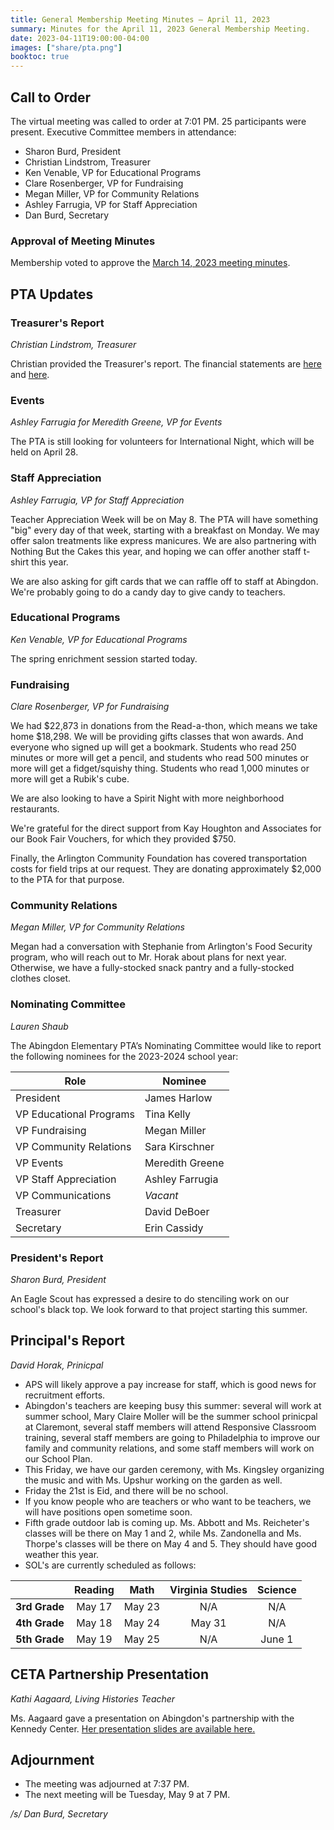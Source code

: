 ```yaml
---
title: General Membership Meeting Minutes — April 11, 2023
summary: Minutes for the April 11, 2023 General Membership Meeting.
date: 2023-04-11T19:00:00-04:00
images: ["share/pta.png"]
booktoc: true
---
```


## Call to Order

The virtual meeting was called to order at 7:01 PM. 25 participants were present. Executive Committee members in attendance:
- Sharon Burd, President
- Christian Lindstrom, Treasurer
- Ken Venable, VP for Educational Programs
- Clare Rosenberger, VP for Fundraising
- Megan Miller, VP for Community Relations
- Ashley Farrugia, VP for Staff Appreciation
- Dan Burd, Secretary

### Approval of Meeting Minutes

Membership voted to approve the [March 14, 2023 meeting minutes](../2023-03-14).

## PTA Updates

### Treasurer's Report
*Christian Lindstrom, Treasurer*

Christian provided the Treasurer's report. The financial statements are [here](/reports/2023-04-11_1.pdf) and [here](/reports/2023-04-11_2.pdf).

### Events
*Ashley Farrugia for Meredith Greene, VP for Events*

The PTA is still looking for volunteers for International Night, which will be held on April 28.

### Staff Appreciation
*Ashley Farrugia, VP for Staff Appreciation*

Teacher Appreciation Week will be on May 8. The PTA will have something "big" every day of that week, starting with a breakfast on Monday. We may offer salon treatments like express manicures. We are also partnering with Nothing But the Cakes this year, and hoping we can offer another staff t-shirt this year.

We are also asking for gift cards that we can raffle off to staff at Abingdon. We're probably going to do a candy day to give candy to teachers.

### Educational Programs
*Ken Venable, VP for Educational Programs*

The spring enrichment session started today.

### Fundraising
*Clare Rosenberger, VP for Fundraising*

We had $22,873 in donations from the Read-a-thon, which means we take home $18,298. We will be providing gifts classes that won awards. And everyone who signed up will get a bookmark. Students who read 250 minutes or more will get a pencil, and students who read 500 minutes or more will get a fidget/squishy thing. Students who read 1,000 minutes or more will get a Rubik's cube.

We are also looking to have a Spirit Night with more neighborhood restaurants.

We're grateful for the direct support from Kay Houghton and Associates for our Book Fair Vouchers, for which they provided $750.

Finally, the Arlington Community Foundation has covered transportation costs for field trips at our request. They are donating approximately $2,000 to the PTA for that purpose.

### Community Relations
*Megan Miller, VP for Community Relations*

Megan had a conversation with Stephanie from Arlington's Food Security program, who will reach out to Mr. Horak about plans for next year. Otherwise, we have a fully-stocked snack pantry and a fully-stocked clothes closet.

### Nominating Committee
*Lauren Shaub*

The Abingdon Elementary PTA’s Nominating Committee would like to report the following nominees for the 2023-2024 school year:

| Role | Nominee |
| - | - |
| President | James Harlow |
| VP Educational Programs | Tina Kelly |
| VP Fundraising | Megan Miller |
| VP Community Relations | Sara Kirschner |
| VP Events | Meredith Greene |
| VP Staff Appreciation | Ashley Farrugia |
| VP Communications | *Vacant* |
| Treasurer | David DeBoer |
| Secretary | Erin Cassidy |

### President's Report
*Sharon Burd, President*

An Eagle Scout has expressed a desire to do stenciling work on our school's black top. We look forward to that project starting this summer.

## Principal's Report
*David Horak, Prinicpal*

- APS will likely approve a pay increase for staff, which is good news for recruitment efforts.
- Abingdon's teachers are keeping busy this summer: several will work at summer school, Mary Claire Moller will be the summer school prinicpal at Claremont, several staff members will attend Responsive Classroom training, several staff members are going to Philadelphia to improve our family and community relations, and some staff members will work on our School Plan.
- This Friday, we have our garden ceremony, with Ms. Kingsley organizing the music and with Ms. Upshur working on the garden as well.
- Friday the 21st is Eid, and there will be no school.
- If you know people who are teachers or who want to be teachers, we will have positions open sometime soon.
- Fifth grade outdoor lab is coming up. Ms. Abbott and Ms. Reicheter's classes will be there on May 1 and 2, while Ms. Zandonella and Ms. Thorpe's classes will be there on May 4 and 5. They should have good weather this year.
- SOL's are currently scheduled as follows:

| | Reading | Math | Virginia Studies | Science |
| :-: | :-: | :-: | :-: | :-: |
| **3rd Grade** | May 17 | May 23 | N/A    | N/A     |
| **4th Grade** | May 18 | May 24 | May 31 | N/A     |
| **5th Grade** | May 19 | May 25 | N/A    | June 1  |

## CETA Partnership Presentation
*Kathi Aagaard, Living Histories Teacher*

Ms. Aagaard gave a presentation on Abingdon's partnership with the Kennedy Center. [Her presentation slides are available here.](/reports/2023-04-11_3.pdf)

## Adjournment

- The meeting was adjourned at 7:37 PM.
- The next meeting will be Tuesday, May 9 at 7 PM.

*/s/ Dan Burd, Secretary*